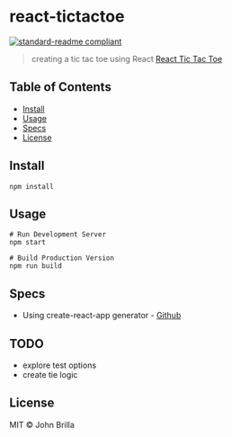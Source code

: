# react-tictactoe

[![standard-readme compliant](https://img.shields.io/badge/standard--readme-OK-green.svg?style=flat-square)](https://github.com/RichardLitt/standard-readme)

> creating a tic tac toe using React
> [React Tic Tac Toe](https://onlytheclouds.com/react_ttt/)

## Table of Contents

- [Install](#install)
- [Usage](#usage)
- [Specs](#specs)
- [License](#license)

## Install

```
npm install
```

## Usage

```
# Run Development Server
npm start

# Build Production Version
npm run build
```

## Specs
- Using create-react-app generator - [Github](https://github.com/facebookincubator/create-react-app)

## TODO
- explore test options
- create tie logic

## License

MIT © John Brilla
